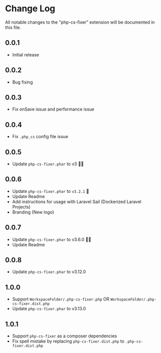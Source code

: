 # Change Log

All notable changes to the "php-cs-fixer" extension will be documented in this file.

## 0.0.1

- Initial release

## 0.0.2

- Bug fixing

## 0.0.3

- Fix onSave issue and performance issue

## 0.0.4

- Fix `.php_cs` config file issue

## 0.0.5

- Update `php-cs-fixer.phar` to v3 🤩😎

## 0.0.6

- Update `php-cs-fixer.phar` to `v3.2.1` 🚀
- Update Readme
- Add instructions for usage with Laravel Sail (Dockerized Laravel Projects)
- Branding (New logo)

## 0.0.7

- Update `php-cs-fixer.phar` to v3.6.0 🤩😎
- Update Readme

## 0.0.8

- Update `php-cs-fixer.phar` to v3.12.0

## 1.0.0

- Support `WorkspaceFolder/.php-cs-fixer.php` OR `WorkspaceFolder/.php-cs-fixer.dist.php`
- Update `php-cs-fixer.phar` to v3.13.0

## 1.0.1

- Support `php-cs-fixer` as a composer dependencies
- Fix spell mistake by replacing `php-cs-fixer.dist.php` to `.php-cs-fixer.dist.php`
